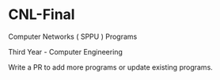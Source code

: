 # CNL-Final
 Computer Networks ( SPPU ) Programs

Third Year - Computer Engineering

Write a PR to add more programs or update existing programs.




